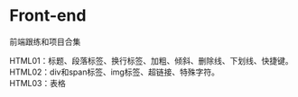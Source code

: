 # Front-end
前端跟练和项目合集
<p>HTML01：标题、段落标签、换行标签、加粗、倾斜、删除线、下划线、快捷键。<br>
HTML02：div和span标签、img标签、超链接、特殊字符。<br>
HTML03：表格</P>
